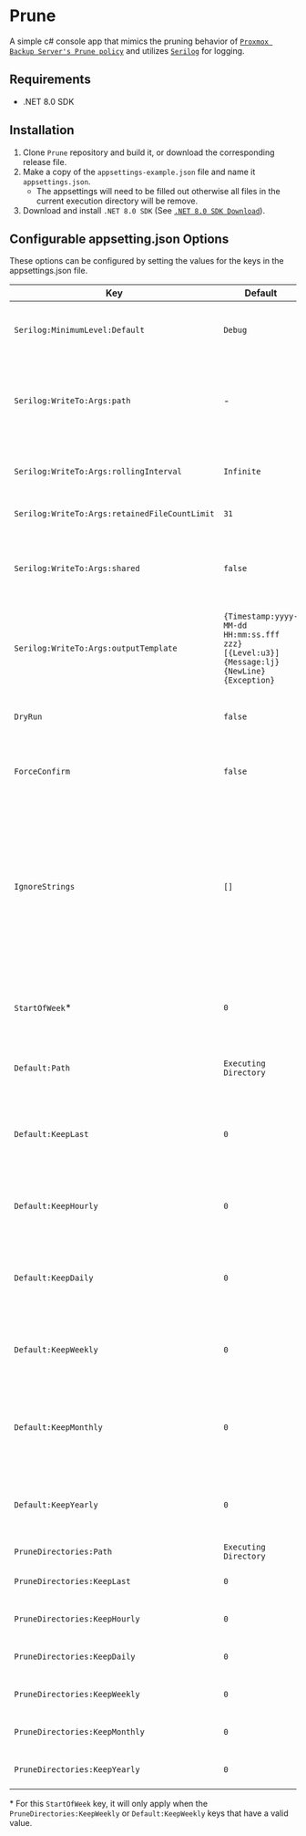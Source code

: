 # Prune

A simple c# console app that mimics the pruning behavior of [`Proxmox Backup Server's Prune policy`](https://pbs.proxmox.com/docs/prune-simulator/index.html) and utilizes [`Serilog`](https://github.com/serilog/serilog) for logging.

## Requirements
- .NET 8.0 SDK

## Installation
1. Clone `Prune` repository and build it, or download the corresponding release file.
1. Make a copy of the `appsettings-example.json` file and name it `appsettings.json`.
    - The appsettings will need to be filled out otherwise all files in the current execution directory will be remove.
1. Download and install `.NET 8.0 SDK` (See [`.NET 8.0 SDK Download`](https://dotnet.microsoft.com/en-us/download/dotnet/8.0)).

## Configurable appsetting.json Options
These options can be configured by setting the values for the keys in the appsettings.json file.

| Key  | Default | Example | Description |
| ---- | ---- | ---- | ---- |
| `Serilog:MinimumLevel:Default` | `Debug` | `Information` | The minimum log event level written to the log file. See [`Serilog Minimum Level`](https://github.com/serilog/serilog/wiki/Configuration-Basics#minimum-level). |
| `Serilog:WriteTo:Args:path` | - | `Logs/log.txt` | The file name or path to the file name. If the directories to the file names don't exist, it will be created. |
| `Serilog:WriteTo:Args:rollingInterval` | `Infinite` | `Day` | The frequency at which the log file should roll. See [`Serilog Rolling Interval`](https://github.com/serilog/serilog-sinks-file/blob/dev/src/Serilog.Sinks.File/RollingInterval.cs). |
| `Serilog:WriteTo:Args:retainedFileCountLimit` | `31` | `null` | The number of files to retain. |
| `Serilog:WriteTo:Args:shared` | `false` | `true` | By default, only one process may write to a log file at a given time. Setting this allows multi-process shared log files. |
| `Serilog:WriteTo:Args:outputTemplate` | `{Timestamp:yyyy-MM-dd HH:mm:ss.fff zzz} [{Level:u3}] {Message:lj}{NewLine}{Exception}` | `{Timestamp:yyyy-MM-dd HH:mm:ss} [{Level:u5}] {Message:lj}{NewLine}{Exception}` | The format for each log entry. See [`Serilog Formatting Output`](https://github.com/serilog/serilog/wiki/Formatting-Output). |
| `DryRun` | `false` | `true` | The application will display the action(s) without actually deleting the file(s). |
| `ForceConfirm` | `false` | `true` | The application will prompt for confirmation for deleting each file. |
| `IgnoreStrings` | `[]` | `[ "example-file.txt" ]` | The application will ignore any file(s) that contain the given string(s).  By default, the required application files (`appsettings.json`, `Bitwarden-Backup.exe`, `Bitwarden-Backup.pdb`, `bw.exe`) are autoamtically ignored. |
| `StartOfWeek`* | `0` | `2` | The day a week begins where `0` indicates `Sunday` and `6` indicates `Friday`. |
| `Default:Path` | `Executing Directory` | `C:\Temp` | The default prune path if the key or invalid value is set in PruneDirectories. |
| `Default:KeepLast` | `0` | `5` | The default number of latest backups to keep if the key or invalid value is set in PruneDirectories. |
| `Default:KeepHourly` | `0` | `4` | The default number of hourly backups to keep if the key or invalid value is set in PruneDirectories. |
| `Default:KeepDaily` | `0` | `3` | The default number of daily backups to keep if the key or invalid value is set in PruneDirectories. |
| `Default:KeepWeekly` | `0` | `2` | The default number of weekly backups to keep if the key or invalid value is set in PruneDirectories. |
| `Default:KeepMonthly` | `0` | `1` | The default number of monthly backups to keep if the key or invalid value is set in PruneDirectories. |
| `Default:KeepYearly` | `0` | `0` | The default number of yearly backups to keep if the key or invalid value is set in PruneDirectories. |
| `PruneDirectories:Path` | `Executing Directory` | `C:\Temp` | The prune path. |
| `PruneDirectories:KeepLast` | `0` | `5` | The number of latest backups to keep. |
| `PruneDirectories:KeepHourly` | `0` | `4` | The number of hourly backups to keep. |
| `PruneDirectories:KeepDaily` | `0` | `3` | The number of daily backups to keep. |
| `PruneDirectories:KeepWeekly` | `0` | `2` | The number of weekly backups to keep. |
| `PruneDirectories:KeepMonthly` | `0` | `1` | The number of monthly backups to keep. |
| `PruneDirectories:KeepYearly` | `0` | `0` | The number of yearly backups to keep. |

\* For this `StartOfWeek` key, it will only apply when the `PruneDirectories:KeepWeekly` or `Default:KeepWeekly` keys that have a valid value.
